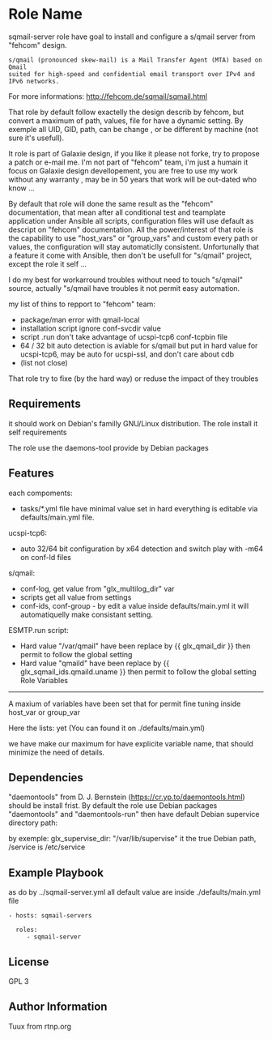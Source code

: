 Role Name
=========

sqmail-server role have goal to install and configure a s/qmail server from "fehcom" design.

    s/qmail (pronounced skew-mail) is a Mail Transfer Agent (MTA) based on Qmail
    suited for high-speed and confidential email transport over IPv4 and IPv6 networks.

For more informations: http://fehcom.de/sqmail/sqmail.html

That role by default follow exactelly the design describ by fehcom, but convert a maximum of path, values, file for have a dynamic setting. By exemple all UID, GID, path, can be change , or be different by machine (not sure it's usefull).

It role is part of Galaxie design, if you like it please not forke, try to propose a patch or e-mail me.
I'm not part of "fehcom" team, i'm just a humain it focus on Galaxie design devellopement, you are free to use my work without any warranty , may be in 50 years that work will be out-dated who know ...

By default that role will done the same result as the "fehcom" documentation, that mean after all conditional test and teamplate application under Ansible all scripts, configuration files will use default as descript on "fehcom" documentation.
All the power/interest of that role is the capability to use "host_vars" or "group_vars" and custom every path or values, the configuration will stay automaticlly consistent.
Unfortunally that a feature it come with Ansible, then don't be usefull for "s/qmail" project, except the role it self ...

I do my best for workarround troubles without need to touch "s/qmail" source, actually "s/qmail have troubles it not permit easy automation.

my list of thins to repport to "fehcom" team:
- package/man error with qmail-local
- installation script ignore conf-svcdir value
- script .run don't take advantage of ucspi-tcp6 conf-tcpbin file
- 64 / 32 bit auto detection is aviable for s/qmail but put in hard value for ucspi-tcp6, may be auto for ucspi-ssl, and don't care about cdb
- (list not close)

That role try to fixe (by the hard way) or reduse the impact of they troubles

Requirements
------------
it should work on Debian's familly GNU/Linux distribution.
The role install it self requirements

The role use the daemons-tool provide by Debian packages

Features
--------
each compoments:
- tasks/*.yml file have minimal value set in hard everything is editable via defaults/main.yml file.

ucspi-tcp6:
- auto 32/64 bit configuration by x64 detection and switch play with -m64 on conf-ld files

s/qmail:
- conf-log, get value from "glx_multilog_dir" var
- scripts get all value from settings
- conf-ids, conf-group -  by edit a value inside defaults/main.yml it will automatiquelly make consistant setting.

ESMTP.run script:
- Hard value "/var/qmail" have been replace by {{ glx_qmail_dir }} then permit to follow the global setting
- Hard value "qmaild" have been replace by {{ glx_sqmail_ids.qmaild.uname }} then permit to follow the global setting
Role Variables
--------------

A maxium of variables have been set that for permit fine tuning inside host_var or group_var

Here the lists:
yet (You can found it on ./defaults/main.yml)

we have make our maximum for have explicite variable name, that should minimize the need of details.


Dependencies
------------
"daemontools" from D. J. Bernstein (https://cr.yp.to/daemontools.html) should be install frist.
By default the role use Debian packages "daemontools" and "daemontools-run" then have default Debian supervice directory path:

by exemple: glx_supervise_dir: "/var/lib/supervise" it the true Debian path, /service is /etc/service

Example Playbook
----------------
as do by ../sqmail-server.yml all default value are inside ./defaults/main.yml file

    - hosts: sqmail-servers
    
      roles:
         - sqmail-server

License
-------

GPL 3

Author Information
------------------

Tuux from rtnp.org
